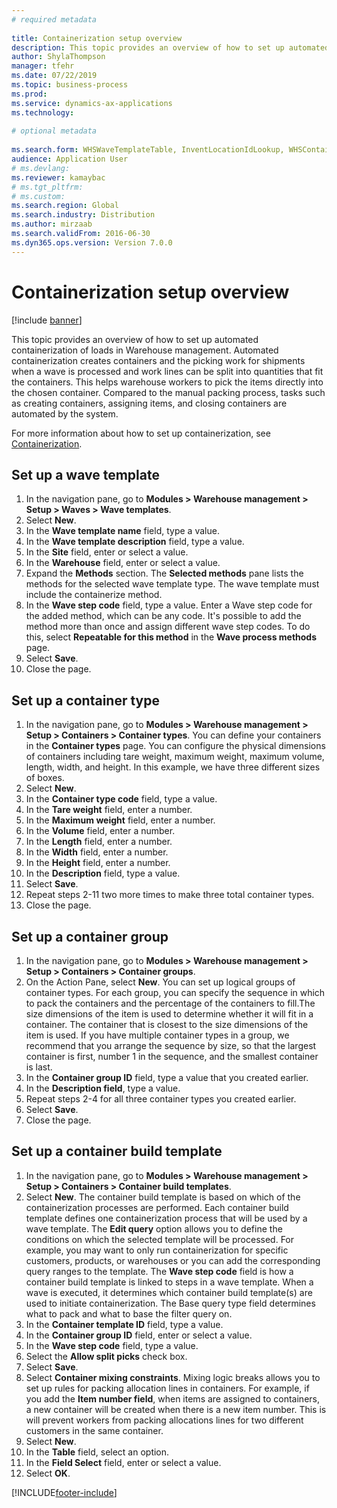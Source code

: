 ```yaml
--- 
# required metadata 
 
title: Containerization setup overview
description: This topic provides an overview of how to set up automated containerization of loads in Warehouse management. 
author: ShylaThompson
manager: tfehr 
ms.date: 07/22/2019
ms.topic: business-process 
ms.prod:  
ms.service: dynamics-ax-applications 
ms.technology:  
 
# optional metadata 
 
ms.search.form: WHSWaveTemplateTable, InventLocationIdLookup, WHSContainerType, WHSContainerGroup, WHSContainerizationTable, WHSContainerizationBreak, WHSCreateContainerBreak, WHSContainerStructure, WHSContainerTable, WHSContainerizatonHistory, WHSContainerPackingPolicyChange, WHSManifestShipmentContainers, WHSAllowedContainerTypeGroup, WHSPostMethod, WHSContainerCreateDialog, WHSContainerCloseDiag, WHSContainer
audience: Application User 
# ms.devlang:  
ms.reviewer: kamaybac
# ms.tgt_pltfrm:  
# ms.custom:  
ms.search.region: Global
ms.search.industry: Distribution
ms.author: mirzaab
ms.search.validFrom: 2016-06-30 
ms.dyn365.ops.version: Version 7.0.0 
---
```


<!-- KFM: Recommend to delete this topic and replace with [Set up containerization](../wave-containerization.md) -->

# Containerization setup overview

[!include [banner](../../includes/banner.md)]

This topic provides an overview of how to set up automated containerization of loads in Warehouse management. Automated containerization creates containers and the picking work for shipments when a wave is processed and work lines can be split into quantities that fit the containers. This helps warehouse workers to pick the items directly into the chosen container. Compared to the manual packing process, tasks such as creating containers, assigning items, and closing containers are automated by the system.

For more information about how to set up containerization, see [Containerization](../wave-containerization.md).

## Set up a wave template

1. In the navigation pane, go to **Modules > Warehouse management > Setup > Waves > Wave templates**.
2. Select **New**.
3. In the **Wave template name** field, type a value.
4. In the **Wave template description** field, type a value.
5. In the **Site** field, enter or select a value.
6. In the **Warehouse** field, enter or select a value.
7. Expand the **Methods** section. The **Selected methods** pane lists the methods for the selected wave template type. The wave template must include the containerize method.  
8. In the **Wave step code** field, type a value. Enter a Wave step code for the added method, which can be any code. It's possible to add the method more than once and assign different wave step codes. To do this, select **Repeatable for this method** in the **Wave process methods** page.  
9. Select **Save**.
10. Close the page.

## Set up a container type

1. In the navigation pane, go to **Modules > Warehouse management > Setup > Containers > Container types**. You can define your containers in the **Container types** page. You can configure the physical dimensions of containers including tare weight, maximum weight, maximum volume, length, width, and height. In this example, we have three different sizes of boxes.  
2. Select **New**.
3. In the **Container type code** field, type a value.
4. In the **Tare weight** field, enter a number.
5. In the **Maximum weight** field, enter a number.
6. In the **Volume** field, enter a number.
7. In the **Length** field, enter a number.
8. In the **Width** field, enter a number.
9. In the **Height** field, enter a number.
10. In the **Description** field, type a value.
11. Select **Save**.
12. Repeat steps 2-11 two more times to make three total container types.
13. Close the page.

## Set up a container group

1. In the navigation pane, go to **Modules > Warehouse management > Setup > Containers > Container groups**.
2. On the Action Pane, select **New**. You can set up logical groups of container types. For each group, you can specify the sequence in which to pack the containers and the percentage of the containers to fill.The size dimensions of the item is used to determine whether it will fit in a container. The container that is closest to the size dimensions of the item is used. If you have multiple container types in a group, we recommend that you arrange the sequence by size, so that the largest container is first, number 1 in the sequence, and the smallest container is last.
3. In the **Container group ID** field, type a value that you created earlier.
4. In the **Description field**, type a value.
5. Repeat steps 2-4 for all three container types you created earlier.
6. Select **Save**.
7. Close the page.

## Set up a container build template

1. In the navigation pane, go to **Modules > Warehouse management > Setup > Containers > Container build templates**.
2. Select **New**. The container build template is based on which of the containerization processes are performed. Each container build template defines one containerization process that will be used by a wave template. The **Edit query** option allows you to define the conditions on which the selected template will be processed. For example, you may want to only run containerization for specific customers, products, or warehouses or you can add the corresponding query ranges to the template. The **Wave step code** field is how a container build template is linked to steps in a wave template. When a wave is executed, it determines which container build template(s) are used to initiate containerization. The Base query type field determines what to pack and what to base the filter query on. 
3. In the **Container template ID** field, type a value.
4. In the **Container group ID** field, enter or select a value.
5. In the **Wave step code** field, type a value.
6. Select the **Allow split picks** check box.
7. Select **Save**.
8. Select **Container mixing constraints**. Mixing logic breaks allows you to set up rules for packing allocation lines in containers. For example, if you add the **Item number field**, when items are assigned to containers, a new container will be created when there is a new item number. This is will prevent workers from packing allocations lines for two different customers in the same container.  
9. Select **New**.
10. In the **Table** field, select an option.
11. In the **Field Select** field, enter or select a value.
12. Select **OK**.

[!INCLUDE[footer-include](../../../includes/footer-banner.md)]